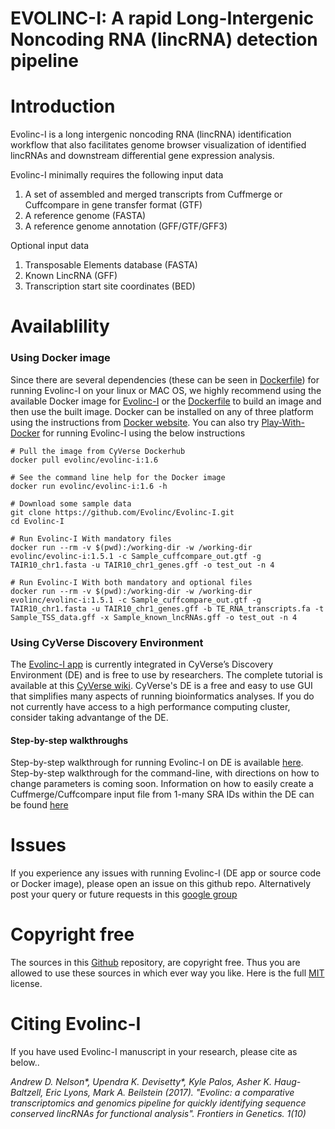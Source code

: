 # EVOLINC-I: A rapid Long-Intergenic Noncoding RNA (lincRNA) detection pipeline

# Introduction

Evolinc-I is a long intergenic noncoding RNA (lincRNA) identification workflow that also facilitates genome browser visualization of identified lincRNAs and downstream differential gene expression analysis. 

Evolinc-I minimally requires the following input data

1. A set of assembled and merged transcripts from Cuffmerge or Cuffcompare in gene transfer format (GTF)
2. A reference genome (FASTA)
3. A reference genome annotation (GFF/GTF/GFF3)

Optional input data

1. Transposable Elements database (FASTA)
2. Known LincRNA (GFF)
3. Transcription start site coordinates (BED)
 

# Availablility
### Using Docker image

Since there are several dependencies (these can be seen in [Dockerfile](https://hub.docker.com/r/cyverse/evolinc-i/~/dockerfile/)) for running Evolinc-I on your linux or MAC OS, we highly recommend using the available Docker image for [Evolinc-I](https://hub.docker.com/r/evolinc/evolinc-i/) or the [Dockerfile](https://hub.docker.com/r/evolinc/evolinc-i/~/dockerfile/) to build an image and then use the built image. Docker can be installed on any of three platform using the instructions from [Docker website](https://docs.docker.com/engine/installation/). You can also try [Play-With-Docker](http://labs.play-with-docker.com/) for running Evolinc-I using the below instructions 

```
# Pull the image from CyVerse Dockerhub
docker pull evolinc/evolinc-i:1.6
```

```
# See the command line help for the Docker image
docker run evolinc/evolinc-i:1.6 -h 
```

```
# Download some sample data 
git clone https://github.com/Evolinc/Evolinc-I.git
cd Evolinc-I
```

```
# Run Evolinc-I With mandatory files
docker run --rm -v $(pwd):/working-dir -w /working-dir evolinc/evolinc-i:1.5.1 -c Sample_cuffcompare_out.gtf -g TAIR10_chr1.fasta -u TAIR10_chr1_genes.gff -o test_out -n 4
```

```
# Run Evolinc-I With both mandatory and optional files
docker run --rm -v $(pwd):/working-dir -w /working-dir evolinc/evolinc-i:1.5.1 -c Sample_cuffcompare_out.gtf -g TAIR10_chr1.fasta -u TAIR10_chr1_genes.gff -b TE_RNA_transcripts.fa -t Sample_TSS_data.gff -x Sample_known_lncRNAs.gff -o test_out -n 4
```

### Using CyVerse Discovery Environment

The [Evolinc-I app](https://de.cyverse.org/de/?type=apps&app-id=c30945c6-b7ae-11e7-b32b-008cfa5ae621&system-id=de) is currently integrated in CyVerse’s Discovery Environment (DE) and is free to use by researchers. The complete tutorial is available at this [CyVerse wiki](https://wiki.cyverse.org/wiki/display/TUT/Evolinc+in+the+Discovery+Environment). CyVerse's DE is a free and easy to use GUI that simplifies many aspects of running bioinformatics analyses. If you do not currently have access to a high performance computing cluster, consider taking advantange of the DE.

#### Step-by-step walkthroughs

Step-by-step walkthrough for running Evolinc-I on DE is available [here](https://drive.google.com/open?id=0B-ferWixi_V3cmh0QzhJeXRXSE0).
Step-by-step walkthrough for the command-line, with directions on how to change parameters is coming soon. Information on how to easily create a Cuffmerge/Cuffcompare input file from 1-many SRA IDs within the DE can be found [here](https://drive.google.com/open?id=0B-ferWixi_V3NjVpdENLUXhLZjQ)


# Issues
If you experience any issues with running Evolinc-I (DE app or source code or Docker image), please open an issue on this github repo. Alternatively post your query or future requests in this [google group](https://groups.google.com/forum/#!forum/evolinc)

# Copyright free
The sources in this [Github](https://github.com/Evolinc/Evolinc-I) repository, are copyright free. Thus you are allowed to use these sources in which ever way you like. Here is the full [MIT](https://choosealicense.com/licenses/mit/#) license.

# Citing Evolinc-I
If you have used Evolinc-I manuscript in your research, please cite as below..

*Andrew D. Nelson&ast;, Upendra K. Devisetty&ast;, Kyle Palos, Asher K. Haug-Baltzell, Eric Lyons, Mark A. Beilstein (2017). "Evolinc: a comparative transcriptomics and genomics pipeline for quickly identifying sequence conserved lincRNAs for functional analysis". Frontiers in Genetics. 1(10)*

